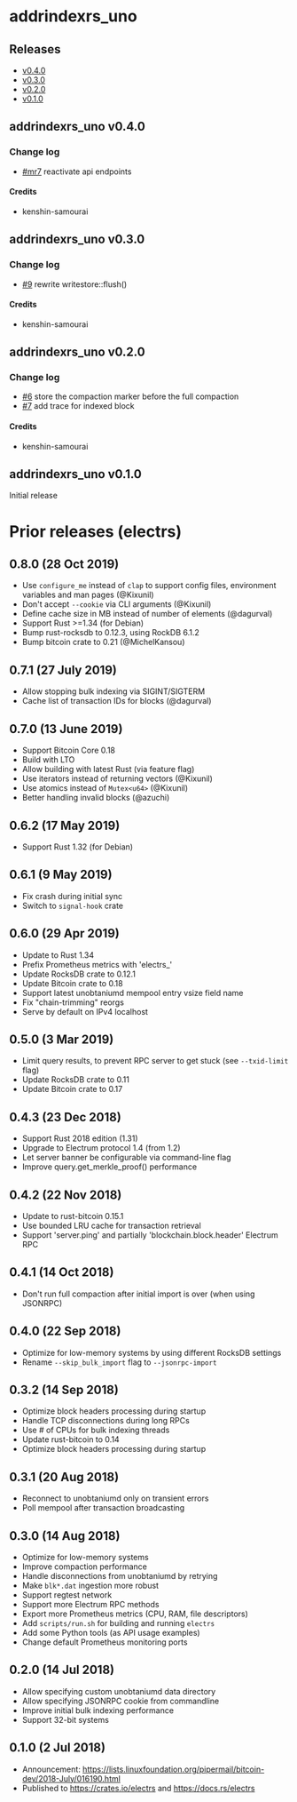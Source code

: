 # addrindexrs_uno


## Releases ##

- [v0.4.0](#0_4_0)
- [v0.3.0](#0_3_0)
- [v0.2.0](#0_2_0)
- [v0.1.0](#0_1_0)


<a name="0_4_0"/>

## addrindexrs_uno v0.4.0 ##

### Change log ###

- [#mr7](https://code.samourai.io/dojo/addrindexrs_uno/-/merge_requests/7) reactivate api endpoints


#### Credits ###

- kenshin-samourai


<a name="0_3_0"/>

## addrindexrs_uno v0.3.0 ##

### Change log ###

- [#9](https://github.com/Samourai-Wallet/addrindexrs_uno/pull/9) rewrite writestore::flush()


#### Credits ###

- kenshin-samourai


<a name="0_2_0"/>

## addrindexrs_uno v0.2.0 ##

### Change log ###

- [#6](https://github.com/Samourai-Wallet/addrindexrs_uno/pull/6) store the compaction marker before the full compaction
- [#7](https://github.com/Samourai-Wallet/addrindexrs_uno/pull/7) add trace for indexed block


#### Credits ###

- kenshin-samourai


<a name="0_1_0"/>

## addrindexrs_uno v0.1.0 ##

Initial release


# Prior releases (electrs)

## 0.8.0 (28 Oct 2019)

* Use `configure_me` instead of `clap` to support config files, environment variables and man pages (@Kixunil)
* Don't accept `--cookie` via CLI arguments (@Kixunil)
* Define cache size in MB instead of number of elements (@dagurval)
* Support Rust >=1.34 (for Debian)
* Bump rust-rocksdb to 0.12.3, using RockDB 6.1.2
* Bump bitcoin crate to 0.21 (@MichelKansou)

## 0.7.1 (27 July 2019)

* Allow stopping bulk indexing via SIGINT/SIGTERM
* Cache list of transaction IDs for blocks (@dagurval)

## 0.7.0 (13 June 2019)

* Support Bitcoin Core 0.18
* Build with LTO
* Allow building with latest Rust (via feature flag)
* Use iterators instead of returning vectors (@Kixunil)
* Use atomics instead of `Mutex<u64>` (@Kixunil)
* Better handling invalid blocks (@azuchi)

## 0.6.2 (17 May 2019)

* Support Rust 1.32 (for Debian)

## 0.6.1 (9 May 2019)

* Fix crash during initial sync
* Switch to `signal-hook` crate

## 0.6.0 (29 Apr 2019)

* Update to Rust 1.34
* Prefix Prometheus metrics with 'electrs_'
* Update RocksDB crate to 0.12.1
* Update Bitcoin crate to 0.18
* Support latest unobtaniumd mempool entry vsize field name
* Fix "chain-trimming" reorgs
* Serve by default on IPv4 localhost

## 0.5.0 (3 Mar 2019)

* Limit query results, to prevent RPC server to get stuck (see `--txid-limit` flag)
* Update RocksDB crate to 0.11
* Update Bitcoin crate to 0.17

## 0.4.3 (23 Dec 2018)

* Support Rust 2018 edition (1.31)
* Upgrade to Electrum protocol 1.4 (from 1.2)
* Let server banner be configurable via command-line flag
* Improve query.get_merkle_proof() performance

## 0.4.2 (22 Nov 2018)

* Update to rust-bitcoin 0.15.1
* Use bounded LRU cache for transaction retrieval
* Support 'server.ping' and partially 'blockchain.block.header' Electrum RPC

## 0.4.1 (14 Oct 2018)

* Don't run full compaction after initial import is over (when using JSONRPC)

## 0.4.0 (22 Sep 2018)

* Optimize for low-memory systems by using different RocksDB settings
* Rename `--skip_bulk_import` flag to `--jsonrpc-import`

## 0.3.2 (14 Sep 2018)

* Optimize block headers processing during startup
* Handle TCP disconnections during long RPCs
* Use # of CPUs for bulk indexing threads
* Update rust-bitcoin to 0.14
* Optimize block headers processing during startup

## 0.3.1 (20 Aug 2018)

* Reconnect to unobtaniumd only on transient errors
* Poll mempool after transaction broadcasting

## 0.3.0 (14 Aug 2018)

* Optimize for low-memory systems
* Improve compaction performance
* Handle disconnections from unobtaniumd by retrying
* Make `blk*.dat` ingestion more robust
* Support regtest network
* Support more Electrum RPC methods
* Export more Prometheus metrics (CPU, RAM, file descriptors)
* Add `scripts/run.sh` for building and running `electrs`
* Add some Python tools (as API usage examples)
* Change default Prometheus monitoring ports

## 0.2.0 (14 Jul 2018)

* Allow specifying custom unobtaniumd data directory
* Allow specifying JSONRPC cookie from commandline
* Improve initial bulk indexing performance
* Support 32-bit systems

## 0.1.0 (2 Jul 2018)

* Announcement: https://lists.linuxfoundation.org/pipermail/bitcoin-dev/2018-July/016190.html
* Published to https://crates.io/electrs and https://docs.rs/electrs
